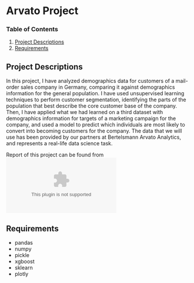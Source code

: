 # Arvato Project


### Table of Contents

1. [Project Descriptions](#descriptions)
2. [Requirements](#requirements)



## Project Descriptions<a name = "descriptions"></a>

In this project, I have analyzed demographics data for customers of a mail-order sales company in Germany, comparing it against demographics information for the general population. I have used unsupervised learning techniques to perform customer segmentation, identifying the parts of the population that best describe the core customer base of the company. Then, I have applied what we had learned on a third dataset with demographics information for targets of a marketing campaign for the company, and used a model to predict which individuals are most likely to convert into becoming customers for the company. The data that we will use has been provided by our partners at Bertelsmann Arvato Analytics, and represents a real-life data science task.

Report of this project can be found from ![here](https://github.com/ariesra92/arvato-project/blob/main/arvato_report.docx)
## Requirements <a name="requirements"></a>

- pandas
- numpy
- pickle
- xgboost
- sklearn
- plotly


